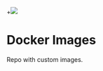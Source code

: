 +![](https://github.com/whoan/docker-images/workflows/Docker%20Image%20CI/badge.svg)

# Docker Images

Repo with custom images.
